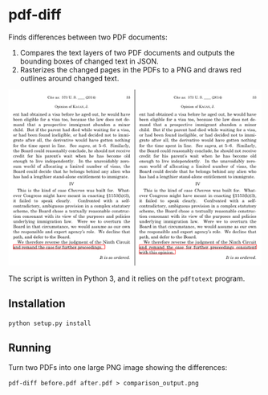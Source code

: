 # pdf-diff

Finds differences between two PDF documents:

1. Compares the text layers of two PDF documents and outputs the bounding boxes of changed text in JSON.
2. Rasterizes the changed pages in the PDFs to a PNG and draws red outlines around changed text.

![Example Image Output](example.png)

The script is written in Python 3, and it relies on the `pdftotext` program.

## Installation

    python setup.py install
## Running

Turn two PDFs into one large PNG image showing the differences:

    pdf-diff before.pdf after.pdf > comparison_output.png
